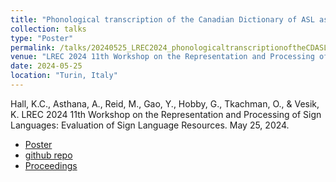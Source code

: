 ```yaml
---
title: "Phonological transcription of the Canadian Dictionary of ASL as a language resource"
collection: talks
type: "Poster"
permalink: /talks/20240525_LREC2024_phonologicaltranscriptionoftheCDASL
venue: "LREC 2024 11th Workshop on the Representation and Processing of Sign Languages: Evaluation of Sign Language Resources"
date: 2024-05-25
location: "Turin, Italy"
---
```


Hall, K.C., Asthana, A., Reid, M., Gao, Y., Hobby, G., Tkachman, O., & Vesik, K. LREC 2024 11th Workshop on the Representation and Processing of Sign Languages: Evaluation of Sign Language Resources. May 25, 2024.

 - [Poster](../files/Hall_etal_2024_LREC_poster.pdf)
 - [github repo](https://github.com/PhonologicalCorpusTools/SLPAA)
 - [Proceedings](../publication/2024-phonological-transcription-of-CD-ASL)

